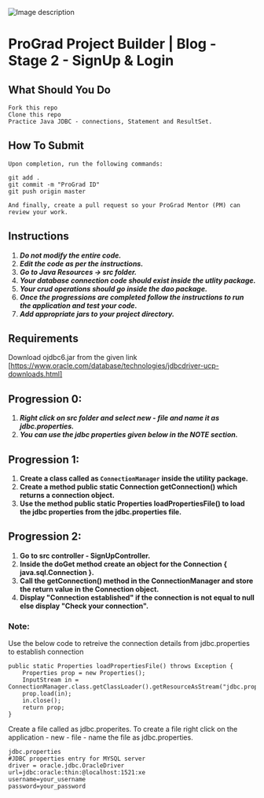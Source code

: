 ![Image description](https://i1.faceprep.in/ProGrad/face-logo-resized.png)

# ProGrad Project Builder | Blog - Stage 2 - SignUp & Login


## What Should You Do
```
Fork this repo
Clone this repo
Practice Java JDBC - connections, Statement and ResultSet.
```

## How To Submit
```
Upon completion, run the following commands:

git add .
git commit -m "ProGrad ID"
git push origin master

And finally, create a pull request so your ProGrad Mentor (PM) can review your work.
```

## Instructions

1. ***Do not modify the entire code.***
2. ***Edit the code as per the instructions.***
3. ***Go to Java Resources -> src folder.***
4. ***Your database connection code should exist inside the utlity package.***
5. ***Your crud operations should go inside the dao package.***
6. ***Once the progressions are completed follow the instructions to run the application and test your code.***
7. ***Add appropriate jars to your project directory.***


## Requirements
Download ojdbc6.jar from the given link [https://www.oracle.com/database/technologies/jdbcdriver-ucp-downloads.html]

## Progression 0:
1. ***Right click on src folder and select new - file and name it as jdbc.properties.***
2. ***You can use the jdbc properties given below in the NOTE section.***

## Progression 1:
1. **Create a class called as `ConnectionManager` inside the utility package.**
2. **Create a method public static Connection getConnection() which returns a connection object.** 
3. **Use the method public static Properties loadPropertiesFile() to load the jdbc properties from the jdbc.properties file.**

## Progression 2:
1. **Go to src controller - SignUpController.**
2. **Inside the doGet method create an object for the Connection { java.sql.Connection }.**
3. **Call the getConnection() method in the ConnectionManager and store the return value in the Connection object.**
4. **Display "Connection established" if the connection is not equal to null else display "Check your connection".**

### Note:

Use the below code to retreive the connection details from jdbc.properties to establish connection
```
public static Properties loadPropertiesFile() throws Exception {
	Properties prop = new Properties();	
	InputStream in = ConnectionManager.class.getClassLoader().getResourceAsStream("jdbc.properties");
	prop.load(in);
	in.close(); 
	return prop;
}
```
Create a file called as jdbc.properites. To create a file right click on the application - new - file - name the file as jdbc.properties.
```
jdbc.properties
#JDBC properties entry for MYSQL server
driver = oracle.jdbc.OracleDriver
url=jdbc:oracle:thin:@localhost:1521:xe
username=your_username
password=your_password

```

